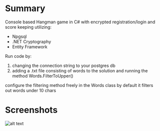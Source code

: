 # Summary
Console based Hangman game in C# with encrypted registration/login and score keeping utilizing:
- Npgsql
- .NET Cryptography
- Entity Framework

Run code by:
1. changing the connection string to your postgres db
2. adding a .txt file consisting of words to the solution and running the method Words.FilterToUpper()

configure the filtering method freely in the Words class
by default it filters out words under 10 chars

# Screenshots

![alt text](https://i.imgur.com/FzPuVCF.jpeg)
